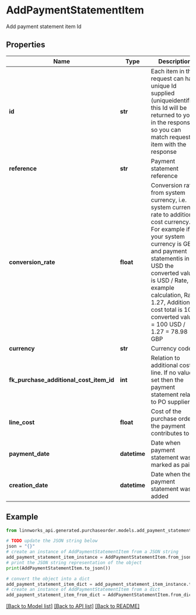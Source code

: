 # AddPaymentStatementItem

Add payment statement item Id

## Properties

Name | Type | Description | Notes
------------ | ------------- | ------------- | -------------
**id** | **str** | Each item in the request can have unique Id supplied (uniqueidentifier) this Id will be returned to you in the response so you can match request item with the response | [optional] 
**reference** | **str** | Payment statement reference | [optional] 
**conversion_rate** | **float** | Conversion rate from system currency, i.e. system currency rate to additional cost currency. For example if your system currency is GBP and payment statementis in USD the converted value is USD / Rate, example calculation, Rate 1.27, Additional cost total is 100, converted value &#x3D; 100 USD / 1.27 &#x3D; 78.98 GBP | [optional] 
**currency** | **str** | Currency code | [optional] 
**fk_purchase_additional_cost_item_id** | **int** | Relation to additional cost line. If no value is set then the payment statement relates to PO supplier | [optional] 
**line_cost** | **float** | Cost of the purchase order the payment contributes to | [optional] 
**payment_date** | **datetime** | Date when payment statement was marked as paid | [optional] 
**creation_date** | **datetime** | Date when the payment statement was added | [optional] 

## Example

```python
from linnworks_api.generated.purchaseorder.models.add_payment_statement_item import AddPaymentStatementItem

# TODO update the JSON string below
json = "{}"
# create an instance of AddPaymentStatementItem from a JSON string
add_payment_statement_item_instance = AddPaymentStatementItem.from_json(json)
# print the JSON string representation of the object
print(AddPaymentStatementItem.to_json())

# convert the object into a dict
add_payment_statement_item_dict = add_payment_statement_item_instance.to_dict()
# create an instance of AddPaymentStatementItem from a dict
add_payment_statement_item_from_dict = AddPaymentStatementItem.from_dict(add_payment_statement_item_dict)
```
[[Back to Model list]](../README.md#documentation-for-models) [[Back to API list]](../README.md#documentation-for-api-endpoints) [[Back to README]](../README.md)


